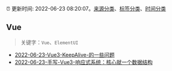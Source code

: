 :alarm_clock: 更新时间: 2022-06-23 08:20:07。[来源分类](../README.md)、[标签分类](../TAGS.md)、[时间分类](../TIMELINE.md)

## Vue


> 关键字：`Vue`、`ElementUI`



- [2022-06-23-Vue3-KeepAlive-的一些问题](https://www.v2ex.com/t/861673) 
- [2022-06-23-手写-Vue3-响应式系统：核心就一个数据结构](https://toutiao.io/k/yivgwsm) 